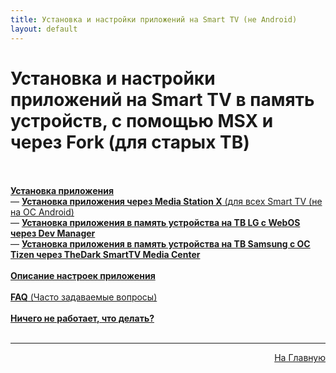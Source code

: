 ```yaml
---
title: Установка и настройки приложений на Smart TV (не Android)
layout: default
---
```

# Установка и настройки приложений на Smart TV в память устройств, с помощью MSX и через Fork (для старых ТВ)<br><br>

<a href="https://lazykpub.github.io/Lazykpub/pages/smarttv">**Установка приложения**</a><br>
  — <a href="subp/msx_install">**Установка приложения через Media Station X** (для всех Smart TV (не на ОС Android)</a> <br>
  — <a href="subp/lg_install">**Установка приложения в память устройства на ТВ LG с WebOS через Dev Manager**</a> <br>
  — <a href="subp/samsung_install">**Установка приложения в память устройства на ТВ Samsung с ОС Tizen через TheDark SmartTV Media Center**</a> <br><br>
<a href="subp/settings_smarttv">**Описание настроек приложения**</a> <br><br>
<a href="subp/faq_smarttv">**FAQ** (Часто задаваемые вопросы)</a> <br><br>
<a href="subp/problem_smarttv">**Ничего не работает, что делать?**</a> <br><br>


---
<p  align="right"><a href="https://lazykpub.github.io/Lazykpub">На Главную</a></p>
